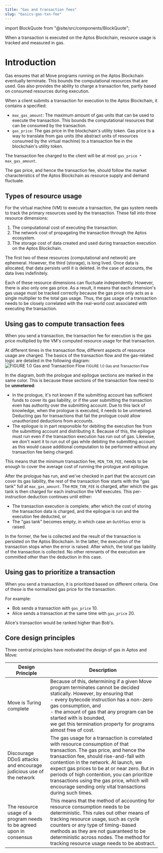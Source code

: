 ```yaml
---
title: "Gas and transaction fees"
slug: "basics-gas-txn-fee"
---
```

import BlockQuote from "@site/src/components/BlockQuote";

When a transaction is executed on the Aptos Blockchain, resource usage is tracked and measured in gas.

# Introduction

Gas ensures that all Move programs running on the Aptos Blockchain eventually terminate. This bounds the computational resources that are used. Gas also provides the ability to charge a transaction fee, partly based on consumed resources during execution.

When a client submits a transaction for execution to the Aptos Blockchain, it contains a specified:

* `max_gas_amount`: The maximum amount of gas units that can be used to execute the transaction. This bounds the computational resources that can be consumed by the transaction.
* `gas_price`: The gas price in the blockchain's utility token. Gas price is a way to translate from gas units (the abstract units of resources consumed by the virtual machine) to a transaction fee in the blockchain's utility token.

The transaction fee charged to the client will be at most `gas_price * max_gas_amount`.

The gas price, and hence the transaction fee, should follow the market characteristics of the Aptos Blockchain as resource supply and demand fluctuate.

## Types of resource usage

For the virtual machine (VM) to execute a transaction, the gas system needs to track the primary resources used by the transaction. These fall into three resource dimensions:

1. The computational cost of executing the transaction.
2. The network cost of propagating the transaction through the Aptos ecosystem.
3. The storage cost of data created and used during transaction execution on the Aptos Blockchain.

The first two of these resources (computational and network) are ephemeral. However, the third (storage), is long lived. Once data is allocated, that data persists until it is deleted. In the case of accounts, the data lives indefinitely.

Each of these resource dimensions can fluctuate independently. However, there is also only one gas price. As a result, it means that each dimension's gas usage must be tracked correctly because the gas price only acts as a single multiplier to the total gas usage. Thus, the gas usage of a transaction needs to be closely correlated with the real-world cost associated with executing the transaction.

## Using gas to compute transaction fees

When you send a transaction, the transaction fee for execution is the gas price multiplied by the VM's computed resource usage for that transaction.

At different times in the transaction flow, different aspects of resource usage are charged. The basics of the transaction flow and the gas-related logic are detailed in the following diagram:
![FIGURE 1.0 Gas and Transaction Flow](/img/docs/using-gas.svg)
<small className="figure">FIGURE 1.0 Gas and Transaction Flow</small>

In the diagram, both the prologue and epilogue sections are marked in the same color. This is because these sections of the transaction flow need to be **unmetered**:
* In the prologue, it's not known if the submitting account has sufficient funds to cover its gas liability, or if the user submitting the transaction even has authority over the submitting account. Due to this lack of knowledge, when the prologue is executed, it needs to be unmetered. Deducting gas for transactions that fail the prologue could allow unauthorized deductions from accounts.
* The epilogue is in part responsible for debiting the execution fee from the submitting account and distributing it. Because of this, the epilogue must run even if the transaction execution has run out of gas. Likewise, we don't want it to run out of gas while debiting the submitting account as this would cause additional computation to be performed without any transaction fee being charged.

This means that the minimum transaction fee, `MIN_TXN_FEE`, needs to be enough to cover the average cost of running the prologue and epilogue.

After the prologue has run, and we've checked in part that the account can cover its gas liability, the rest of the transaction flow starts with the "gas tank" full at `max_gas_amount`. The `MIN_TXN_FEE` is charged, after which the gas tank is then charged for each instruction the VM executes. This per-instruction deduction continues until either:
* The transaction execution is complete, after which the cost of storing the transaction data is charged, and the epilogue is run and the execution fee deducted, or
* The "gas tank" becomes empty, in which case an `OutOfGas` error is raised.

In the former, the fee is collected and the result of the transaction is persisted on the Aptos Blockchain. In the latter, the execution of the transaction stops when the error is raised. After which, the total gas liability of the transaction is collected. No other remnants of the execution are committed other than the deduction in this case.

## Using gas to prioritize a transaction

When you send a transaction, it is prioritized based on different criteria. One of these is the normalized gas price for the transaction.

For example:

* Bob sends a transaction with `gas_price` 10.
* Alice sends a transaction at the same time with `gas_price` 20.

Alice's transaction would be ranked higher than Bob's.

## Core design principles
Three central principles have motivated the design of gas in Aptos and Move:

| Design Principle | Description |
| ---------- | ---------- |
| Move is Turing complete | Because of this, determining if a given Move program terminates cannot be decided statically. However, by ensuring that <br/>  - every bytecode instruction has a non-zero gas consumption, and <br/>  - the amount of gas that any program can be started with is bounded, <br/>  we get this termination property for programs almost free of cost. |
| Discourage DDoS attacks and encourage judicious use of the network | The gas usage for a transaction is correlated with resource consumption of that transaction. The gas price, and hence the transaction fee, should rise-and-fall with contention in the network. At launch, we expect gas prices to be at or near zero. But in periods of high contention, you can prioritize transactions using the gas price, which will encourage sending only vital transactions during such times. |
| The resource usage of a program needs to be agreed upon in consensus | This means that the method of accounting for resource consumption needs to be deterministic. This rules out other means of tracking resource usage, such as cycle counters or any type of timing-based methods as they are not guaranteed to be deterministic across nodes. The method for tracking resource usage needs to be abstract. |
